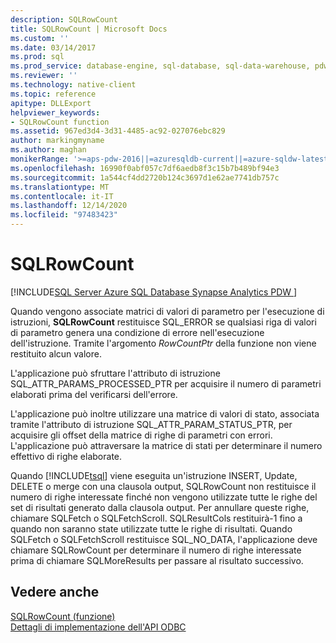 ```yaml
---
description: SQLRowCount
title: SQLRowCount | Microsoft Docs
ms.custom: ''
ms.date: 03/14/2017
ms.prod: sql
ms.prod_service: database-engine, sql-database, sql-data-warehouse, pdw
ms.reviewer: ''
ms.technology: native-client
ms.topic: reference
apitype: DLLExport
helpviewer_keywords:
- SQLRowCount function
ms.assetid: 967ed3d4-3d31-4485-ac92-027076ebc829
author: markingmyname
ms.author: maghan
monikerRange: '>=aps-pdw-2016||=azuresqldb-current||=azure-sqldw-latest||>=sql-server-2016||>=sql-server-linux-2017||=azuresqldb-mi-current'
ms.openlocfilehash: 16990f0abf057c7df6aedb8f3c15b7b489bf94e3
ms.sourcegitcommit: 1a544cf4dd2720b124c3697d1e62ae7741db757c
ms.translationtype: MT
ms.contentlocale: it-IT
ms.lasthandoff: 12/14/2020
ms.locfileid: "97483423"
---
```

# <a name="sqlrowcount"></a>SQLRowCount
[!INCLUDE[SQL Server Azure SQL Database Synapse Analytics PDW ](../../includes/applies-to-version/sql-asdb-asdbmi-asa-pdw.md)]

  Quando vengono associate matrici di valori di parametro per l'esecuzione di istruzioni, **SQLRowCount** restituisce SQL_ERROR se qualsiasi riga di valori di parametro genera una condizione di errore nell'esecuzione dell'istruzione. Tramite l'argomento *RowCountPtr* della funzione non viene restituito alcun valore.  
  
 L'applicazione può sfruttare l'attributo di istruzione SQL_ATTR_PARAMS_PROCESSED_PTR per acquisire il numero di parametri elaborati prima del verificarsi dell'errore.  
  
 L'applicazione può inoltre utilizzare una matrice di valori di stato, associata tramite l'attributo di istruzione SQL_ATTR_PARAM_STATUS_PTR, per acquisire gli offset della matrice di righe di parametri con errori. L'applicazione può attraversare la matrice di stati per determinare il numero effettivo di righe elaborate.  
  
 Quando [!INCLUDE[tsql](../../includes/tsql-md.md)] viene eseguita un'istruzione INSERT, Update, DELETE o merge con una clausola output, SQLRowCount non restituisce il numero di righe interessate finché non vengono utilizzate tutte le righe del set di risultati generato dalla clausola output. Per annullare queste righe, chiamare SQLFetch o SQLFetchScroll. SQLResultCols restituirà-1 fino a quando non saranno state utilizzate tutte le righe di risultati. Quando SQLFetch o SQLFetchScroll restituisce SQL_NO_DATA, l'applicazione deve chiamare SQLRowCount per determinare il numero di righe interessate prima di chiamare SQLMoreResults per passare al risultato successivo.  
  
## <a name="see-also"></a>Vedere anche  
 [SQLRowCount (funzione)](../../odbc/reference/syntax/sqlrowcount-function.md)   
 [Dettagli di implementazione dell'API ODBC](../../relational-databases/native-client-odbc-api/odbc-api-implementation-details.md)  
  
